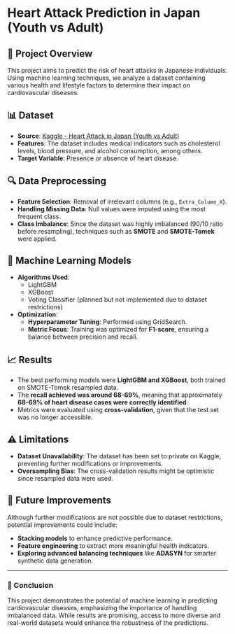 # Heart Attack Prediction in Japan (Youth vs Adult)

## 📌 Project Overview
This project aims to predict the risk of heart attacks in Japanese individuals. Using machine learning techniques, we analyze a dataset containing various health and lifestyle factors to determine their impact on cardiovascular diseases.

## 📊 Dataset
- **Source**: [Kaggle - Heart Attack in Japan (Youth vs Adult)](https://www.kaggle.com/datasets/ashaychoudhary/heart-attack-in-japan-youth-vs-adult)
- **Features**: The dataset includes medical indicators such as cholesterol levels, blood pressure, and alcohol consumption, among others.
- **Target Variable**: Presence or absence of heart disease.

## 🔍 Data Preprocessing
- **Feature Selection**: Removal of irrelevant columns (e.g., `Extra_Column_X`).
- **Handling Missing Data**: Null values were imputed using the most frequent class.
- **Class Imbalance**: Since the dataset was highly imbalanced (90/10 ratio before resampling), techniques such as **SMOTE** and **SMOTE-Tomek** were applied.

## 🚀 Machine Learning Models
- **Algorithms Used**:
  - LightGBM
  - XGBoost
  - Voting Classifier (planned but not implemented due to dataset restrictions)
- **Optimization**:
  - **Hyperparameter Tuning**: Performed using GridSearch.
  - **Metric Focus**: Training was optimized for **F1-score**, ensuring a balance between precision and recall.

## 📈 Results
- The best performing models were **LightGBM and XGBoost**, both trained on SMOTE-Tomek resampled data.
- The **recall achieved was around 68-69%**, meaning that approximately **68-69% of heart disease cases were correctly identified**.
- Metrics were evaluated using **cross-validation**, given that the test set was no longer accessible.

## ⚠️ Limitations
- **Dataset Unavailability**: The dataset has been set to private on Kaggle, preventing further modifications or improvements.
- **Oversampling Bias**: The cross-validation results might be optimistic since resampled data were used.

## 🔬 Future Improvements
Although further modifications are not possible due to dataset restrictions, potential improvements could include:
- **Stacking models** to enhance predictive performance.
- **Feature engineering** to extract more meaningful health indicators.
- **Exploring advanced balancing techniques** like **ADASYN** for smarter synthetic data generation.

---
### 📢 Conclusion
This project demonstrates the potential of machine learning in predicting cardiovascular diseases, emphasizing the importance of handling imbalanced data. While results are promising, access to more diverse and real-world datasets would enhance the robustness of the predictions.


